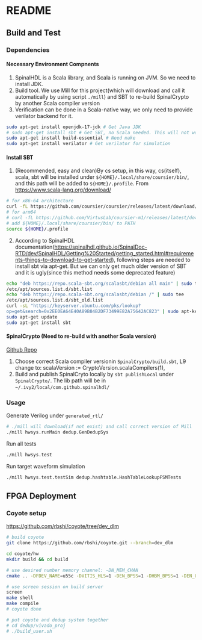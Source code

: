 # README


## Build and Test

### Dependencies

#### Necessary Environment Compnents

1. SpinalHDL is a Scala library, and Scala is running on JVM. So we need to install JDK.
2. Build tool. We use Mill for this project(which will download and call it automatically by using script `./mill`) and SBT to re-build SpinalCrypto by another Scala compiler version
2. Verification can be done in a Scala-native way, we only need to provide verilator backend for it.

```Bash
sudo apt-get install openjdk-17-jdk # Get Java JDK
# sudo apt-get install sbt # Get SBT, no Scala needed. This will not work because SBT is not in the resolving path of apt-get
sudo apt-get install build-essential # Need make
sudo apt-get install verilator # Get verilator for simulation
```

#### Install SBT
1. (Recommended, easy and clean)By cs setup, in this way, cs(itself), scala, sbt will be installed under
`${HOME}/.local/share/coursier/bin/`, and this path will be added to `${HOME}/.profile`.
From https://www.scala-lang.org/download/

```Bash
# for x86-64 architecture
curl -fL https://github.com/coursier/coursier/releases/latest/download/cs-x86_64-pc-linux.gz | gzip -d > cs && chmod +x cs && ./cs setup
# for arm64
# curl -fL https://github.com/VirtusLab/coursier-m1/releases/latest/download/cs-aarch64-pc-linux.gz | gzip -d > cs && chmod +x cs && ./cs setup
# add ${HOME}/.local/share/coursier/bin/ to PATH
source ${HOME}/.profile
```

2. According to SpinalHDL documentation(https://spinalhdl.github.io/SpinalDoc-RTD/dev/SpinalHDL/Getting%20Started/getting_started.html#requirements-things-to-download-to-get-started), following steps are needed to install sbt via apt-get. But we can only get much older version of SBT and it is ugly(since this method needs some deprecated feature)
```Bash
echo "deb https://repo.scala-sbt.org/scalasbt/debian all main" | sudo tee
/etc/apt/sources.list.d/sbt.list
echo "deb https://repo.scala-sbt.org/scalasbt/debian /" | sudo tee
/etc/apt/sources.list.d/sbt_old.list
curl -sL "https://keyserver.ubuntu.com/pks/lookup?
op=get&search=0x2EE0EA64E40A89B84B2DF73499E82A75642AC823" | sudo apt-key add
sudo apt-get update
sudo apt-get install sbt
```


#### SpinalCrypto (Need to re-build with another Scala version)
[Github Repo](https://github.com/SpinalHDL/SpinalCrypto)

1. Choose correct Scala compiler versionin `SpinalCrypto/build.sbt`, L9 change to: scalaVersion := CryptoVersion.scalaCompilers(1),
2. Build and publish SpinalCryto locally by `sbt publishLocal` under `SpinalCrypto/`. The lib path will be in `~/.ivy2/local/com.github.spinalhdl/`

### Usage

Generate Verilog under `generated_rtl/`
```Bash
# ./mill will download(if not exist) and call correct version of Mill
./mill hwsys.runMain dedup.GenDedupSys
```

Run all tests
```bash
./mill hwsys.test
```

Run target waveform simulation
```Bash
./mill hwsys.test.testSim dedup.hashtable.HashTableLookupFSMTests
```

## FPGA Deployment
### Coyote setup

https://github.com/rbshi/coyote/tree/dev_dlm

```Bash
# build coyote
git clone https://github.com/rbshi/coyote.git --branch=dev_dlm

cd coyote/hw
mkdir build && cd build

# use desired number memory channel: -DN_MEM_CHAN
cmake .. -DFDEV_NAME=u55c -DVITIS_HLS=1 -DEN_BPSS=1 -DHBM_BPSS=1 -DEN_UCLK=1 -DUCLK_F=250 -DAXI_ID_BITS=6 -DAPPS=dedup -DAPPS_CONFIG=4k -DN_MEM_CHAN=4 -DEN_MEM_BPSS=1

# use screen session on build server
screen
make shell
make compile
# coyote done

# put coyote and dedup system together
# cd dedup/vivado_proj
# ./build_user.sh
```